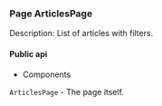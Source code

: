 ### Page ArticlesPage

Description: List of articles with filters.       

#### Public api

- Components

`ArticlesPage` - The page itself.
